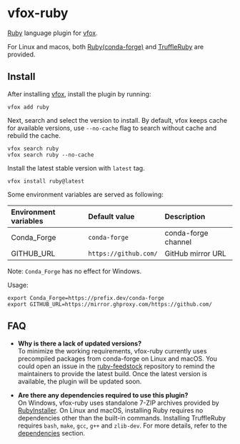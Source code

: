 # vfox-ruby

[Ruby](https://www.ruby-lang.org/) language plugin for [vfox](https://vfox.lhan.me).

For Linux and macos, both [Ruby(conda-forge)](https://github.com/conda-forge/ruby-feedstock) and [TruffleRuby](https://www.graalvm.org/ruby/) are provided.

## Install

After installing [vfox](https://github.com/version-fox/vfox), install the plugin by running:

``` shell
vfox add ruby
```

Next, search and select the version to install. By default, vfox keeps cache for available versions, use `--no-cache` flag to search without cache and rebuild the cache.

``` shell
vfox search ruby
vfox search ruby --no-cache
```

Install the latest stable version with `latest` tag.

``` shell
vfox install ruby@latest
```

Some environment variables are served as following:

| Environment variables | Default value         | Description         |
| :-------------------- | :-------------------- | :------------------ |
| Conda_Forge           | `conda-forge`         | conda-forge channel |
| GITHUB_URL            | `https://github.com/` | GitHub mirror URL   |

Note: `Conda_Forge` has no effect for Windows.

Usage:

``` shell
export Conda_Forge=https://prefix.dev/conda-forge
export GITHUB_URL=https://mirror.ghproxy.com/https://github.com/
```

## FAQ
  
- **Why is there a lack of updated versions?**<br>
To minimize the working requirements, vfox-ruby currently uses precompiled packages from conda-forge on Linux and macOS. You could open an issue in the [ruby-feedstock](https://github.com/conda-forge/ruby-feedstock/issues) repository to remind the maintainers to provide the latest build. Once the latest version is available, the plugin will be updated soon.

- **Are there any dependencies required to use this plugin?**<br>
On Windows, vfox-ruby uses standalone 7-ZIP archives provided by [RubyInstaller](https://github.com/oneclick/rubyinstaller2/wiki/faq). On Linux and macOS, installing Ruby requires no dependencies other than the built-in commands. Installing TruffleRuby requires `bash`, `make`, `gcc`, `g++` and `zlib-dev`. For more details, refer to the [dependencies](https://github.com/oracle/truffleruby/blob/master/README.md#Dependencies) section.
